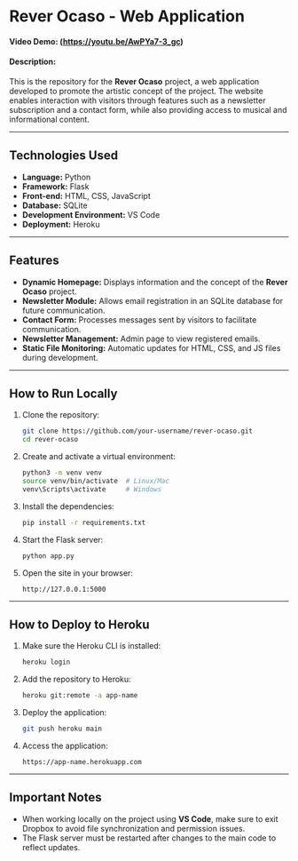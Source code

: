 # **Rever Ocaso - Web Application**
#### Video Demo:  (https://youtu.be/AwPYa7-3_gc)
#### Description:

This is the repository for the **Rever Ocaso** project, a web application developed to promote the artistic concept of the project. The website enables interaction with visitors through features such as a newsletter subscription and a contact form, while also providing access to musical and informational content.

---

## **Technologies Used**

- **Language:** Python
- **Framework:** Flask
- **Front-end:** HTML, CSS, JavaScript
- **Database:** SQLite
- **Development Environment:** VS Code
- **Deployment:** Heroku

---

## **Features**

- **Dynamic Homepage:** Displays information and the concept of the **Rever Ocaso** project.
- **Newsletter Module:** Allows email registration in an SQLite database for future communication.
- **Contact Form:** Processes messages sent by visitors to facilitate communication.
- **Newsletter Management:** Admin page to view registered emails.
- **Static File Monitoring:** Automatic updates for HTML, CSS, and JS files during development.

---

## **How to Run Locally**

1. Clone the repository:
   ```bash
   git clone https://github.com/your-username/rever-ocaso.git
   cd rever-ocaso
   ```

2. Create and activate a virtual environment:
   ```bash
   python3 -m venv venv
   source venv/bin/activate  # Linux/Mac
   venv\Scripts\activate     # Windows
   ```

3. Install the dependencies:
   ```bash
   pip install -r requirements.txt
   ```

4. Start the Flask server:
   ```bash
   python app.py
   ```

5. Open the site in your browser:
   ```
   http://127.0.0.1:5000
   ```

---

## **How to Deploy to Heroku**

1. Make sure the Heroku CLI is installed:
   ```bash
   heroku login
   ```

2. Add the repository to Heroku:
   ```bash
   heroku git:remote -a app-name
   ```

3. Deploy the application:
   ```bash
   git push heroku main
   ```

4. Access the application:
   ```
   https://app-name.herokuapp.com
   ```

---

## **Important Notes**

- When working locally on the project using **VS Code**, make sure to exit Dropbox to avoid file synchronization and permission issues.
- The Flask server must be restarted after changes to the main code to reflect updates.





